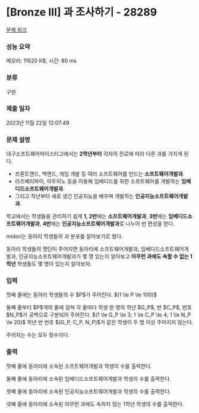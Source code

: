 # [Bronze III] 과 조사하기 - 28289 

[문제 링크](https://www.acmicpc.net/problem/28289) 

### 성능 요약

메모리: 11620 KB, 시간: 80 ms

### 분류

구현

### 제출 일자

2023년 11월 22일 12:07:49

### 문제 설명

<p>대구소프트웨어마이스터고에서는 <strong>2학년부터</strong> 각자의 진로에 따라 다른 과를 가지게 된다.</p>

<ul>
	<li>프론트엔드, 백엔드, 게임 개발 등 여러 소프트웨어를 만드는 <strong>소프트웨어개발과</strong>.</li>
	<li>라즈베리파이, 아두이노 등을 이용해 임베디드를 위한 소프트웨어를 개발하는 <strong>임베디드소프트웨어개발과</strong>.</li>
	<li>그리고 작년부터 새로 생긴 인공지능을 배우며 개발하는 <strong>인공지능소프트웨어개발과</strong>.</li>
</ul>

<p>학교에서는 학생들을 관리하기 쉽게 <strong>1, 2반</strong>에는 <strong>소프트웨어개발과</strong>, <strong>3반</strong>에는 <strong>임베디드소프트웨어개발과</strong>, <strong>4반</strong>에는 <strong>인공지능소프트웨어개발과</strong>로 나누어 반 편성을 한다.</p>

<p>midori는 동아리 학생들의 과 분포를 알아보기로 했다.</p>

<p>동아리 학생들의 명단이 주어지면 동아리에 소프트웨어개발과, 임베디드소프트웨어개발과, 인공지능소프트웨어개발과가 몇 명 있는지 알아보고 <strong>아무런 과에도 속할 수 없는 1학년</strong> 학생들도 몇 명이 있는지 알아보자.</p>

### 입력 

 <p>첫째 줄에는 동아리 학생들의 수 $P$가 주어진다. $(1 \le P \le 100)$</p>

<p>둘째 줄부터 $P$개의 줄에 걸쳐 각 줄마다 학생 한 명의 학년 $G_P$, 반 $C_P$, 번호 $N_P$가 공백으로 구분되어 주어진다. $(1 \le G_P \le 3; 1 \le C_P \le 4; 1 \le N_P \le 20)$ 학년 반 번호 $(G_P, C_P, N_P)$가 같은 학생이 두 명 이상 주어지지 않는다.</p>

<p>주어지는 수는 모두 정수이다.</p>

### 출력 

 <p>첫째 줄에 동아리에 소속된 소프트웨어개발과 학생의 수를 출력한다.</p>

<p>둘째 줄에 동아리에 소속된 임베디드소프트웨어개발과 학생의 수를 출력한다.</p>

<p>셋째 줄에 동아리에 소속된 인공지능소프트웨어개발과 학생의 수를 출력한다.</p>

<p>넷째 줄에 동아리에 소속된 아무런 과에도 속하지 않는 1학년 학생의 수를 출력한다.</p>

